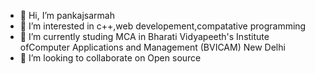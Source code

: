 - 👋 Hi, I’m pankajsarmah
- 👀 I’m interested in c++,web developement,compatative programming
- 🌱 I’m currently studing MCA in Bharati Vidyapeeth's Institute ofComputer Applications and Management (BVICAM) New Delhi
- 💞️ I’m looking to collaborate on Open source


<!---
pankajgoutam/pankajgoutam is a ✨ special ✨ repository because its `README.md` (this file) appears on your GitHub profile.
You can click the Preview link to take a look at your changes.
--->
